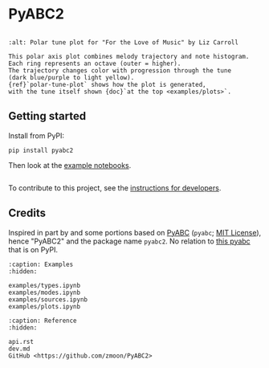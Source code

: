 # PyABC2

```{module} pyabc2

```

```{figure} https://user-images.githubusercontent.com/15079414/195207144-83df651a-6fe9-44b1-b7bc-e4aced14a2aa.png
:alt: Polar tune plot for "For the Love of Music" by Liz Carroll

This polar axis plot combines melody trajectory and note histogram.
Each ring represents an octave (outer = higher).
The trajectory changes color with progression through the tune
(dark blue/purple to light yellow).
{ref}`polar-tune-plot` shows how the plot is generated,
with the tune itself shown {doc}`at the top <examples/plots>`.
```

## Getting started

Install from PyPI:
```
pip install pyabc2
```

Then look at the [example notebooks](examples/types.ipynb).
```{nb-exec-table}

```

To contribute to this project, see the [instructions for developers](dev.md).

## Credits

Inspired in part by and some portions based on [PyABC](https://github.com/campagnola/pyabc) (`pyabc`; [MIT License](https://github.com/campagnola/pyabc/blob/master/LICENSE.txt)), hence "PyABC2" and the package name `pyabc2`. No relation to [this pyabc](https://github.com/icb-dcm/pyabc) that is on PyPI.

```{toctree}
:caption: Examples
:hidden:

examples/types.ipynb
examples/modes.ipynb
examples/sources.ipynb
examples/plots.ipynb
```

```{toctree}
:caption: Reference
:hidden:

api.rst
dev.md
GitHub <https://github.com/zmoon/PyABC2>
```
